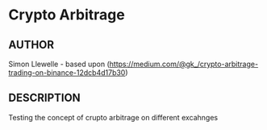 # Crypto Arbitrage 
## AUTHOR
Simon Llewelle - based upon (https://medium.com/@gk_/crypto-arbitrage-trading-on-binance-12dcb4d17b30)
## DESCRIPTION
Testing the concept of crupto arbitrage on different excahnges
